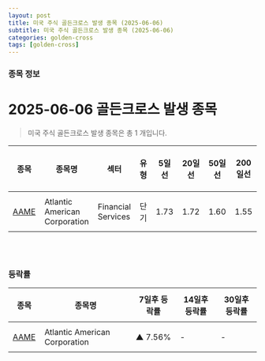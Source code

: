```yaml
---
layout: post
title: 미국 주식 골든크로스 발생 종목 (2025-06-06)
subtitle: 미국 주식 골든크로스 발생 종목 (2025-06-06)
categories: golden-cross
tags: [golden-cross]
---
```



### 종목 정보

# 2025-06-06 골든크로스 발생 종목

<blockquote>  <p> 미국 주식 골든크로스 발생 종목은 총 1 개입니다. </p></blockquote>

<style type="text/css">table th,table td { padding: 10px 9px }</style><table><thead><tr><th>종목</th><th>종목명</th><th>섹터</th><th>유형</th><th>5일선</th><th>20일선</th><th>50일선</th><th>200일선</th><th>최근5일<br>상승률</th></tr></thead><tbody><tr><td><a href="https://stockato.github.io/ticker/AAME" target="_blank">AAME</a></td><td>Atlantic American Corporation</td><td>Financial Services</td><td>단기</td><td>1.73</td><td>1.72</td><td>1.60</td><td>1.55</td><td style="color: red">1.78%</td></tr></tbody></table><br><br>
### 등락률

<table><thead><tr><th>종목</th><th>종목명</th><th>7일후 등락률</th><th>14일후 등락률</th><th>30일후 등락률</th></tr></thead><tbody><tr><td><a href="https://stockato.github.io/ticker/AAME" target="_blank">AAME</a></td><td>Atlantic American Corporation</td><td>▲ 7.56%</td><td>-</td><td>-</td></tr>